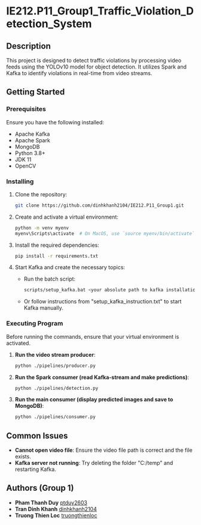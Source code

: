 # IE212.P11_Group1_Traffic_Violation_Detection_System

## Description

This project is designed to detect traffic violations by processing video feeds using the YOLOv10 model for object detection. It utilizes Spark and Kafka to identify violations in real-time from video streams.

## Getting Started

### Prerequisites

Ensure you have the following installed:

- Apache Kafka
- Apache Spark
- MongoDB
- Python 3.8+
- JDK 11
- OpenCV

### Installing

1. Clone the repository:

   ```sh
   git clone https://github.com/dinhkhanh2104/IE212.P11_Group1.git
   ```

2. Create and activate a virtual environment:

   ```sh
   python -m venv myenv
   myenv\Scripts\activate  # On MacOS, use `source myenv/bin/activate`
   ```

3. Install the required dependencies:

   ```sh
   pip install -r requirements.txt
   ```

4. Start Kafka and create the necessary topics:
   - Run the batch script:
     ```sh
     scripts/setup_kafka.bat <your absolute path to kafka installation directory>
     ```
   - Or follow instructions from "setup_kafka_instruction.txt" to start Kafka manually.

### Executing Program
Before running the commands, ensure that your virtual environment is activated.

1. **Run the video stream producer**:

   ```sh
   python ./pipelines/producer.py
   ```

2. **Run the Spark consumer (read Kafka-stream and make predictions)**:

   ```sh
   python ./pipelines/detection.py
   ```

3. **Run the main consumer (display predicted images and save to MongoDB)**:

   ```sh
   python ./pipelines/consumer.py
   ```

## Common Issues

- **Cannot open video file**: Ensure the video file path is correct and the file exists.
- **Kafka server not running**: Try deleting the folder "C:/temp" and restarting Kafka.

## Authors (Group 1)

- **Pham Thanh Duy** [ptduy2603](https://github.com/ptduy2603)
- **Tran Dinh Khanh** [dinhkhanh2104](https://github.com/dinhkhanh2104)
- **Truong Thien Loc** [truongthienloc](https://github.com/truongthienloc)
